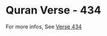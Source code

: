 # Quran Verse - 434 

For more infos, See [Verse 434](https://www.quranbookk.com/quran/search?q=434)